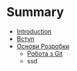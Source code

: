 # Summary

* [Introduction](README.md)
* [Вступ](book/intro.md)
* [Основи Розробки](book/development_basics/development_basics.md)
   * [Робота з Git](book/development_basics/working_with_git.md)
   * ssd

